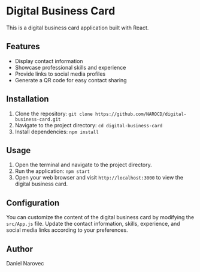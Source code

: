 # Digital Business Card

This is a digital business card application built with React.

## Features

- Display contact information
- Showcase professional skills and experience
- Provide links to social media profiles
- Generate a QR code for easy contact sharing

## Installation

1. Clone the repository: `git clone https://github.com/NAROCD/digital-business-card.git`
2. Navigate to the project directory: `cd digital-business-card`
3. Install dependencies: `npm install`

## Usage

1. Open the terminal and navigate to the project directory.
2. Run the application: `npm start`
3. Open your web browser and visit `http://localhost:3000` to view the digital business card.

## Configuration

You can customize the content of the digital business card by modifying the `src/App.js` file. Update the contact information, skills, experience, and social media links according to your preferences.

## Author

Daniel Narovec
